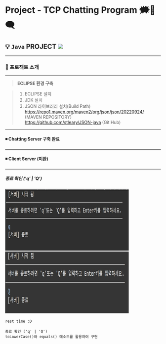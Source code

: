 # **Project - TCP Chatting Program**  🗯️💭🗨️

 ## 💡 `Java` PROJECT <img src="https://img.shields.io/badge/Java-17-purple">


---

### 🧾 프로젝트 소개 

---

>**ECLIPSE 환경 구축**

> 1. ECLIPSE 설치
> 2. JDK 설치
> 3. JSON 라이브러리 설치(Build Path)<br>
https://repo1.maven.org/maven2/org/json/json/20220924/ (MAVEN REPOSITORY) <br>
https://github.com/stleary/JSON-java (Git Hub)

---


#### ◾ Chatting Server 구축 완료

---

#### ◾ Client Server (미완)

---

##### 종료 확인 ('q' | 'Q')
<img src="img/exit_lower_q.jpg" width="400" height="200">
<img src="img/exit_upper_q.jpg" width="400" height="200">

```
rest time :D

종료 확인 ('q' | 'Q')
toLowerCase()와 equals() 메소드를 활용하여 구현

```


